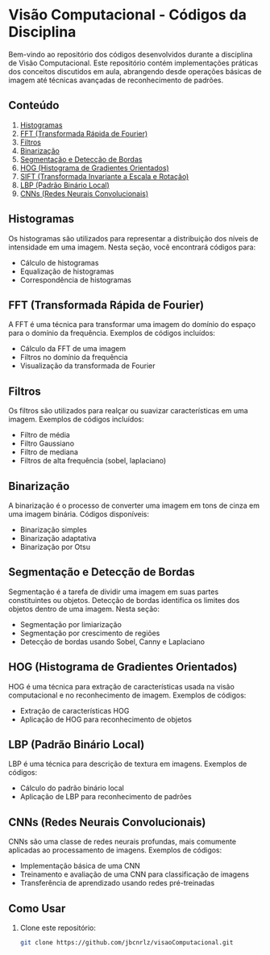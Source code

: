 # Visão Computacional - Códigos da Disciplina

Bem-vindo ao repositório dos códigos desenvolvidos durante a disciplina de Visão Computacional. Este repositório contém implementações práticas dos conceitos discutidos em aula, abrangendo desde operações básicas de imagem até técnicas avançadas de reconhecimento de padrões.

## Conteúdo

1. [Histogramas](#histogramas)
2. [FFT (Transformada Rápida de Fourier)](#fft-transformada-rápida-de-fourier)
3. [Filtros](#filtros)
4. [Binarização](#binarização)
5. [Segmentação e Detecção de Bordas](#segmentação-e-detecção-de-bordas)
6. [HOG (Histograma de Gradientes Orientados)](#hog-histograma-de-gradientes-orientados)
7. [SIFT (Transformada Invariante a Escala e Rotação)](#sift-transformada-invariante-a-escala-e-rotação)
8. [LBP (Padrão Binário Local)](#lbp-padrão-binário-local)
9. [CNNs (Redes Neurais Convolucionais)](#cnns-redes-neurais-convolucionais)

## Histogramas

Os histogramas são utilizados para representar a distribuição dos níveis de intensidade em uma imagem. Nesta seção, você encontrará códigos para:
- Cálculo de histogramas
- Equalização de histogramas
- Correspondência de histogramas

## FFT (Transformada Rápida de Fourier)

A FFT é uma técnica para transformar uma imagem do domínio do espaço para o domínio da frequência. Exemplos de códigos incluídos:
- Cálculo da FFT de uma imagem
- Filtros no domínio da frequência
- Visualização da transformada de Fourier

## Filtros

Os filtros são utilizados para realçar ou suavizar características em uma imagem. Exemplos de códigos incluídos:
- Filtro de média
- Filtro Gaussiano
- Filtro de mediana
- Filtros de alta frequência (sobel, laplaciano)

## Binarização

A binarização é o processo de converter uma imagem em tons de cinza em uma imagem binária. Códigos disponíveis:
- Binarização simples
- Binarização adaptativa
- Binarização por Otsu

## Segmentação e Detecção de Bordas

Segmentação é a tarefa de dividir uma imagem em suas partes constituintes ou objetos. Detecção de bordas identifica os limites dos objetos dentro de uma imagem. Nesta seção:
- Segmentação por limiarização
- Segmentação por crescimento de regiões
- Detecção de bordas usando Sobel, Canny e Laplaciano

## HOG (Histograma de Gradientes Orientados)

HOG é uma técnica para extração de características usada na visão computacional e no reconhecimento de imagem. Exemplos de códigos:
- Extração de características HOG
- Aplicação de HOG para reconhecimento de objetos

## LBP (Padrão Binário Local)

LBP é uma técnica para descrição de textura em imagens. Exemplos de códigos:
- Cálculo do padrão binário local
- Aplicação de LBP para reconhecimento de padrões

## CNNs (Redes Neurais Convolucionais)

CNNs são uma classe de redes neurais profundas, mais comumente aplicadas ao processamento de imagens. Exemplos de códigos:
- Implementação básica de uma CNN
- Treinamento e avaliação de uma CNN para classificação de imagens
- Transferência de aprendizado usando redes pré-treinadas

## Como Usar

1. Clone este repositório:
   ```bash
   git clone https://github.com/jbcnrlz/visaoComputacional.git
